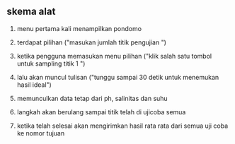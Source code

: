 ## skema alat 
1. menu pertama kali menampilkan pondomo 
 
2. terdapat pilihan ("masukan jumlah titik pengujian ")

3. ketika pengguna memasukan menu pilihan ("klik salah satu tombol untuk sampling titik 1 ")

4. lalu akan muncul tulisan ("tunggu sampai 30 detik untuk menemukan hasil ideal")

5. memunculkan data tetap dari ph, salinitas dan suhu 

6. langkah akan berulang sampai titik telah di ujicoba semua 

7. ketika telah selesai akan mengirimkan hasil rata rata dari semua uji coba ke nomor tujuan  



